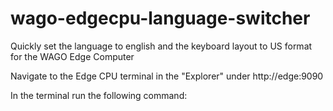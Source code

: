 # wago-edgecpu-language-switcher
Quickly set the language to english and the keyboard layout to US format for the WAGO Edge Computer

Navigate to the Edge CPU terminal in the "Explorer" under http://edge:9090

In the terminal run the following command:

```git clone https://github.com/jessejamescox/wago-edgecpu-language-switcher.git
